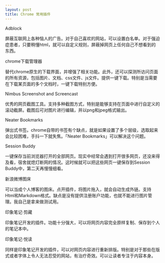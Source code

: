 ```yaml
---
layout: post
title: Chrome 常用插件
---
```


Adblock

屏蔽互联网上各种恼人的广告。对于自己喜欢的网站，可以设置白名单。对于强迫症患者，只要稍懂html，就可以自定义规则，屏蔽掉网页上任何自己不想看到的东西。

chrome下载管理器

替代chrome原生的下载界面，并增强了相关功能。此外，还可以探测所访问页面的所有资源，包括图片、文档、css文件、js文件。提供一键下载。特别是当需要在下载某页面的多个文档时，一键下载特别方便。

Nimbus Screenshot and Screencast

优秀的网页截图工具。支持多种截图方式，特别是能够支持在页面中进行自定义的滚动截屏。截图后可对图片进行编辑，并以png和jpeg格式输出。

Neater Bookmarks

弹出式书签。chrome自带的书签有个缺点，就是如果设置了多个层级，选取起来会比较困难，手抖一下就失焦。「Neater Bookmarks」可以解决这个问题。

Session Buddy

一键保存当前浏览器打开的全部网页。现实中经常会遇到打开很多网页，还没来得及看，宿舍就熄灯断网的情况。这时候就可以把这些网页一键保存到Session Buddy中，第二天再慢慢细看。

新浪微博图床

可以当成个人博客的图床。点开插件，将图片拖入，就会自动生成外链。支持Html和Markdown格式。缺点是没有提供注册账户功能，也就不能进行图片管理。我自己是拿来做测试用。

印象笔记·剪藏

印象笔记开发的插件。功能十分强大，可以将网页内容完全原样复制、保存到个人的笔记本中。

印象笔记·悦读

同样是印象笔记开发的插件，可以对网页内容进行重新排版。特别是对于那些在版式或者字体上令人无法忍受的网站，有治疗奇效。可以让读者专注于内容本身。
